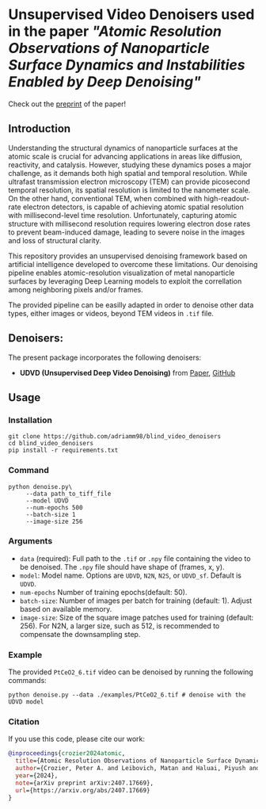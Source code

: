 # Unsupervised Video Denoisers used in the paper _"Atomic Resolution Observations of Nanoparticle Surface Dynamics and Instabilities Enabled by Deep Denoising"_

Check out the [preprint](https://arxiv.org/abs/2407.17669) of the paper!

## Introduction

Understanding the structural dynamics of nanoparticle surfaces at the atomic scale is crucial for advancing applications in areas like diffusion, reactivity, and catalysis. However, studying these dynamics poses a major challenge, as it demands both high spatial and temporal resolution. While ultrafast transmission electron microscopy (TEM) can provide picosecond temporal resolution, its spatial resolution is limited to the nanometer scale. On the other hand, conventional TEM, when combined with high-readout-rate electron detectors, is capable of achieving atomic spatial resolution with millisecond-level time resolution. Unfortunately, capturing atomic structure with millisecond resolution requires lowering electron dose rates to prevent beam-induced damage, leading to severe noise in the images and loss of structural clarity.

This repository provides an unsupervised denoising framework based on artificial intelligence developed to overcome these limitations. Our denoising pipeline enables atomic-resolution visualization of metal nanoparticle surfaces by leveraging Deep Learning models to exploit the correllation among neighboring pixels and/or frames. 

The provided pipeline can be easilly adapted in order to denoise other data types, either images or videos, beyond TEM videos in `.tif` file.

## Denoisers:
The present package incorporates the following denoisers:
* **UDVD (Unsupervised Deep Video Denoising)** from [Paper](https://arxiv.org/abs/2011.15045), [GitHub](https://github.com/sreyas-mohan/udvd)

## Usage
### Installation
```shell
git clone https://github.com/adriamm98/blind_video_denoisers
cd blind_video_denoisers
pip install -r requirements.txt

```

### Command
```shell
python denoise.py\
     --data path_to_tiff_file 
     --model UDVD 
     --num-epochs 500
     --batch-size 1
     --image-size 256
```
### Arguments
* `data` (required): Full path to the `.tif` or `.npy` file containing the video to be denoised. The `.npy` file should have shape of (frames, x, y).
* `model`: Model name. Options are `UDVD`, `N2N`, `N2S`, or `UDVD_sf`. Default is `UDVD`.
* `num-epochs` Number of training epochs(default: 50).
* `batch-size`: Number of images per batch for training (default: 1). Adjust based on available memory.
* `image-size`: Size of the square image patches used for training (default: 256). For N2N, a larger size, such as 512, is recommended to compensate the downsampling step.

### Example

The provided `PtCeO2_6.tif` video can be denoised by running the following commands:

```shell
python denoise.py --data ./examples/PtCeO2_6.tif # denoise with the UDVD model
```

### Citation

If you use this code, please cite our work:

```bibtex
@inproceedings{crozier2024atomic,
  title={Atomic Resolution Observations of Nanoparticle Surface Dynamics and Instabilities Enabled by Artificial Intelligence},
  author={Crozier, Peter A. and Leibovich, Matan and Haluai, Piyush and Tan, Mai and Thomas, Andrew M. and Vincent, Joshua and Mohan, Sreyas and Marcos Morales, Adria and Kulkarni, Shreyas A. and Matteson, David S. and Wang, Yifan and Fernandez-Granda, Carlos},
  year={2024},
  note={arXiv preprint arXiv:2407.17669},
  url={https://arxiv.org/abs/2407.17669}
}
